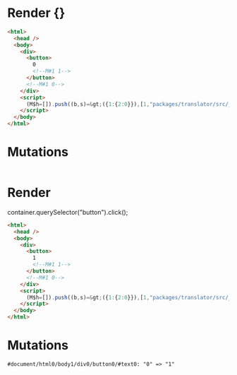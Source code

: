 # Render {}
```html
<html>
  <head />
  <body>
    <div>
      <button>
        0
        <!--M#1 1-->
      </button>
      <!--M#1 0-->
    </div>
    <script>
      (M$h=[]).push((b,s)=&gt;({1:{2:0}}),[1,"packages/translator/src/__tests__/fixtures/basic-component/components/counter.marko_0_clickCount",])
    </script>
  </body>
</html>
```

# Mutations
```

```


# Render 
container.querySelector("button").click();

```html
<html>
  <head />
  <body>
    <div>
      <button>
        1
        <!--M#1 1-->
      </button>
      <!--M#1 0-->
    </div>
    <script>
      (M$h=[]).push((b,s)=&gt;({1:{2:0}}),[1,"packages/translator/src/__tests__/fixtures/basic-component/components/counter.marko_0_clickCount",])
    </script>
  </body>
</html>
```

# Mutations
```
#document/html0/body1/div0/button0/#text0: "0" => "1"
```